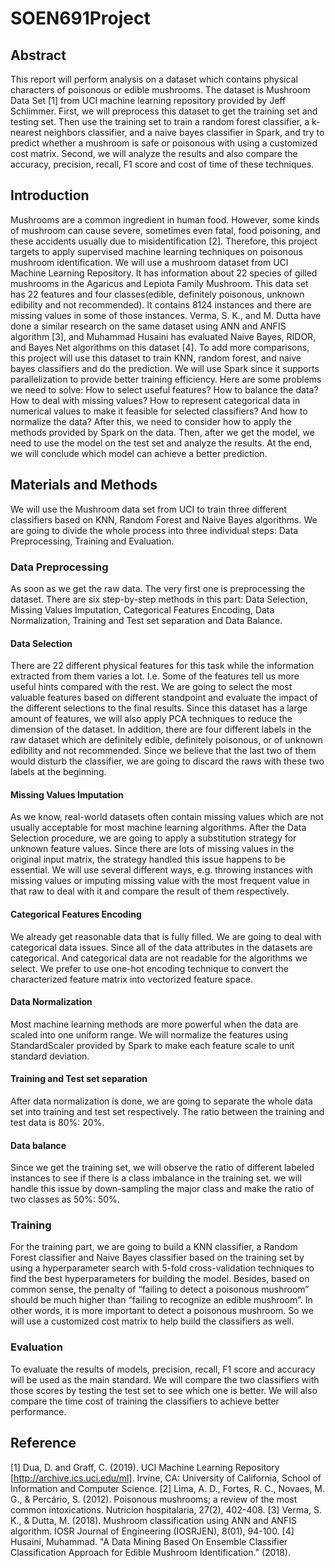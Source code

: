 # SOEN691Project
## Abstract
This report will perform analysis on a dataset which contains physical characters of poisonous or edible mushrooms. The dataset is Mushroom Data Set [1] from UCI machine learning repository provided by Jeff Schlimmer. First, we will preprocess this dataset to get the training set and testing set. Then use the training set to train a random forest classifier, a k-nearest neighbors classifier, and a naive bayes classifier in Spark, and try to predict whether a mushroom is safe or poisonous with using a customized cost matrix. Second, we will analyze the results and also compare the accuracy, precision, recall, F1 score and cost of time of these techniques. 
## Introduction
Mushrooms are a common ingredient in human food. However, some kinds of mushroom can cause severe, sometimes even fatal, food poisoning, and these accidents usually due to misidentification [2]. Therefore, this project targets to apply supervised machine learning techniques on poisonous mushroom identification. We will use a mushroom dataset from UCI Machine Learning Repository. It has information about 22 species of gilled mushrooms in the Agaricus and Lepiota Family Mushroom. This data set has 22 features and four classes(edible, definitely poisonous, unknown edibility and not recommended). It contains 8124 instances and there are missing values in some of those instances. Verma, S. K., and M. Dutta have done a similar research on the same dataset using ANN and ANFIS algorithm [3], and Muhammad Husaini has evaluated Naive Bayes, RIDOR, and Bayes Net algorithms on this dataset [4]. To add more comparisons, this project will use this dataset to train KNN, random forest, and naive bayes classifiers and do the prediction. We will use Spark since it supports parallelization to provide better training efficiency. Here are some problems we need to solve: How to select useful features? How to balance the data? How to deal with missing values? How to represent categorical data in numerical values to make it feasible for selected classifiers? And how to normalize the data? After this, we need to consider how to apply the methods provided by Spark on the data. Then, after we get the model, we need to use the model on the test set and analyze the results. At the end, we will conclude which model can achieve a better prediction.  
## Materials and Methods
We will use the Mushroom data set from UCI to train three different classifiers based on KNN, Random Forest and Naive Bayes algorithms. We are going to divide the whole process into three individual steps: Data Preprocessing, Training and Evaluation.  
### Data Preprocessing
As soon as we get the raw data. The very first one is preprocessing the dataset. There are six step-by-step methods in this part: Data Selection, Missing Values Imputation, Categorical Features Encoding, Data Normalization, Training and Test set separation and Data Balance.
#### Data Selection
There are 22 different physical features for this task while the information extracted from them varies a lot. I.e. Some of the features tell us more useful hints compared with the rest. We are going to select the most valuable features based on different standpoint and evaluate the impact of the different selections to the final results. Since this dataset has a large amount of features, we will also apply PCA techniques to reduce the dimension of the dataset. In addition, there are four different labels in the raw dataset which are definitely edible, definitely poisonous, or of unknown edibility and not recommended. Since we believe that the last two of them would disturb the classifier, we are going to discard the raws with these two labels at the beginning. 
#### Missing Values Imputation
As we know, real-world datasets often contain missing values which are not usually acceptable for most machine learning algorithms. After the Data Selection procedure, we are going to apply a substitution strategy for unknown feature values. Since there are lots of missing values in the original input matrix, the strategy handled this issue happens to be essential. We will use several different ways, e.g. throwing instances with missing values or imputing missing value with the most frequent value in that raw to deal with it and compare the result of them respectively. 
#### Categorical Features Encoding
We already get reasonable data that is fully filled. We are going to deal with categorical data issues. Since all of the data attributes in the datasets are categorical. And categorical data are not readable for the algorithms we select. We prefer to use one-hot encoding technique to convert the characterized feature matrix into vectorized feature space.
#### Data Normalization
Most machine learning methods are more powerful when the data are scaled into one uniform range. We will normalize the features using StandardScaler provided by Spark to make each feature scale to unit standard deviation.
#### Training and Test set separation
After data normalization is done, we are going to separate the whole data set into training and test set respectively. The ratio between the training and test data is 80%: 20%.
#### Data balance 
Since we get the training set, we will observe the ratio of different labeled instances to see if there is a class imbalance in the training set. we will handle this issue by down-sampling the major class and make the ratio of two classes as 50%: 50%.
### Training
For the training part, we are going to build a KNN classifier, a Random Forest classifier and Naive Bayes classifier based on the training set by using a hyperparameter search with 5-fold cross-validation techniques to find the best hyperparameters for building the model. Besides, based on common sense, the penalty of “failing to detect a poisonous mushroom” should be much higher than “failing to recognize an edible mushroom”. In other words, it is more important to detect a poisonous mushroom. So we will use a customized cost matrix to help build the classifiers as well.
### Evaluation 
To evaluate the results of models, precision, recall, F1 score and accuracy will be used as the main standard. We will compare the two classifiers with those scores by testing the test set to see which one is better. 
We will also compare the time cost of training the classifiers to achieve better performance. 
## Reference
[1] Dua, D. and Graff, C. (2019). UCI Machine Learning Repository [http://archive.ics.uci.edu/ml]. Irvine, CA: University of California, School of Information and Computer Science.
[2] Lima, A. D., Fortes, R. C., Novaes, M. G., & Percário, S. (2012). Poisonous mushrooms; a review of the most common intoxications. Nutricion hospitalaria, 27(2), 402-408.
[3] Verma, S. K., & Dutta, M. (2018). Mushroom classification using ANN and ANFIS algorithm. IOSR Journal of Engineering (IOSRJEN), 8(01), 94-100.
[4] Husaini, Muhammad. "A Data Mining Based On Ensemble Classifier Classification Approach for Edible Mushroom Identification." (2018).
